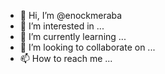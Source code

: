 - 👋 Hi, I’m @enockmeraba
- 👀 I’m interested in ...
- 🌱 I’m currently learning ...
- 💞️ I’m looking to collaborate on ...
- 📫 How to reach me ...

<!---
enockmeraba/enockmeraba is a ✨ special ✨ repository because its `README.md` (this file) appears on your GitHub profile.
You can click the Preview link to take a look at your changes.
--->

